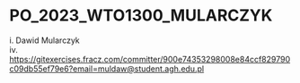 # PO_2023_WTO1300_MULARCZYK
i. Dawid Mularczyk <br />
iv. https://gitexercises.fracz.com/committer/900e74353298008e84ccf829790c09db55ef79e6?email=muldaw@student.agh.edu.pl <br />
